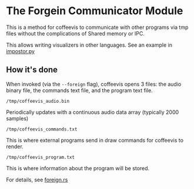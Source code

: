 # The Forgein Communicator Module

This is a method for coffeevis to communicate with other
programs via tmp files without the complications of
Shared memory or IPC.

This allows writing visualizers in other languages.
See an example in [impostor.py](src/visualizers/milk/impostor.py)

## How it's done 

When invoked (via the `--foreign` flag), coffeevis opens
3 files: the audio binary file, the commands text file,
and the program text file.

```
/tmp/coffeevis_audio.bin
```
Periodically updates with a continuous audio data array (typically 2000 samples)

```
/tmp/coffeevis_commands.txt
```
This is where external programs send in draw commands for coffeevis to render.

```
/tmp/coffeevis_program.txt
```
This is where information about the program will be stored.

For details, see [foreign.rs](foreign.rs)